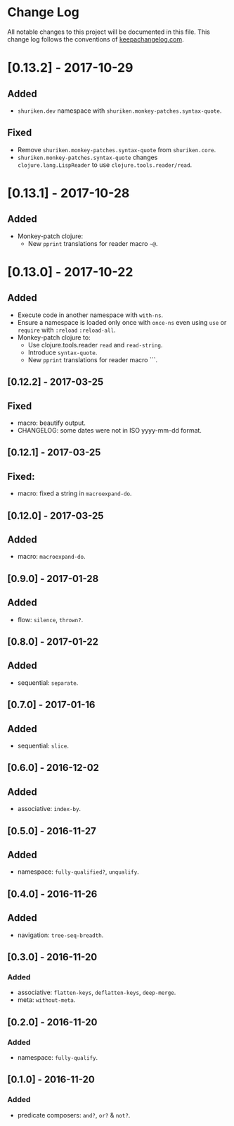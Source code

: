 # Change Log
All notable changes to this project will be documented in this file. This change log follows the conventions of [keepachangelog.com](http://keepachangelog.com/).

# [0.13.2] - 2017-10-29
## Added
- `shuriken.dev` namespace with `shuriken.monkey-patches.syntax-quote`.

## Fixed
- Remove `shuriken.monkey-patches.syntax-quote` from `shuriken.core`.
- `shuriken.monkey-patches.syntax-quote` changes `clojure.lang.LispReader`
  to use `clojure.tools.reader/read`.

# [0.13.1] - 2017-10-28
## Added
- Monkey-patch clojure:
  - New `pprint` translations for reader macro `~@`.

# [0.13.0] - 2017-10-22
## Added
- Execute code in another namespace with `with-ns`.
- Ensure a namespace is loaded only once with `once-ns` even using `use`
  or `require` with `:reload` `:reload-all`.
- Monkey-patch clojure to:
  - Use clojure.tools.reader `read` and `read-string`.
  - Introduce `syntax-quote`.
  - New `pprint` translations for reader macro ```.

## [0.12.2] - 2017-03-25
## Fixed
- macro: beautify output.
- CHANGELOG: some dates were not in ISO yyyy-mm-dd format.

## [0.12.1] - 2017-03-25
## Fixed:
  - macro: fixed a string in `macroexpand-do`.

## [0.12.0] - 2017-03-25
## Added
  - macro: `macroexpand-do`.

## [0.9.0] - 2017-01-28
## Added
  - flow: `silence`, `thrown?`.

## [0.8.0] - 2017-01-22
## Added
  - sequential: `separate`.

## [0.7.0] - 2017-01-16
## Added
  - sequential: `slice`.

## [0.6.0] - 2016-12-02
## Added
  - associative: `index-by`.

## [0.5.0] - 2016-11-27
## Added
  - namespace: `fully-qualified?`, `unqualify`.

## [0.4.0] - 2016-11-26
## Added
  - navigation: `tree-seq-breadth`.

## [0.3.0] - 2016-11-20
### Added
  - associative: `flatten-keys`, `deflatten-keys`, `deep-merge`.
  - meta: `without-meta`.

## [0.2.0] - 2016-11-20
### Added
  - namespace: `fully-qualify`.

## [0.1.0] - 2016-11-20
### Added
  - predicate composers: `and?`, `or?` & `not?`.
